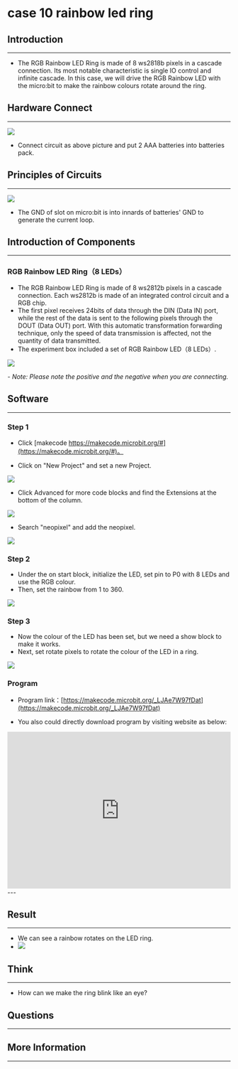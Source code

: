 # case 10 rainbow led ring 

## Introduction ##
---
- The RGB Rainbow LED Ring is made of 8 ws2818b pixels in a cascade connection. Its most notable characteristic is single IO control and infinite cascade. In this case, we will drive the RGB Rainbow LED with the micro:bit to make the rainbow colours rotate around the ring.

## Hardware Connect ##
---
![](./images/zm91HVe.png)

- Connect circuit as above picture and put 2 AAA batteries into batteries pack.


## Principles of Circuits ##
---
![](./images/plRaylG.png)

- The GND of slot on micro:bit is into innards of batteries' GND to generate the current loop.

## Introduction of Components ##
---
###  RGB Rainbow LED Ring（8 LEDs）
- The RGB Rainbow LED Ring is made of 8 ws2812b pixels in a cascade connection. Each ws2812b is made of an integrated control circuit and a RGB chip. 
- The first pixel receives 24bits of data through the DIN (Data IN) port, while the rest of the data is sent to the following pixels through the DOUT (Data OUT) port. With this automatic transformation forwarding technique, only the speed of data transmission is affected, not the quantity of data transmitted.
- The experiment box included a set of RGB Rainbow LED（8 LEDs）.

![](./images/vCBPKXo.png)

*- Note: Please note the positive and the negative when you are connecting.*

## Software
---
### Step 1

- Click [makecode https://makecode.microbit.org/#](https://makecode.microbit.org/#)。

- Click on "New Project" and set a new Project.

![](./images/t34k5Zb.png)

- Click Advanced for more code blocks and find the Extensions at the bottom of the column.

![](./images/Zg0fO6x.png)

- Search "neopixel" and add the neopixel.

![](./images/pqB776X.png)

### Step 2
- Under the on start block, initialize the LED, set pin to P0 with 8 LEDs and use the RGB colour.
- Then, set the rainbow from 1 to 360.

![](./images/aamdVlu.png)

### Step 3 
- Now the colour of the LED has been set, but we need a show block to make it works.
- Next, set rotate pixels to rotate the colour of the LED in a ring. 

![](./images/5juGvN5.png)

### Program

- Program link：[https://makecode.microbit.org/_LJAe7W97fDat](https://makecode.microbit.org/_LJAe7W97fDat)

- You also could directly download program by visiting website as below:

<div style="position:relative;height:0;padding-bottom:70%;overflow:hidden;"><iframe style="position:absolute;top:0;left:0;width:100%;height:100%;" src="https://makecode.microbit.org/#pub:_LJAe7W97fDat" frameborder="0" sandbox="allow-popups allow-forms allow-scripts allow-same-origin"></iframe></div>  
---


## Result
---
- We can see a rainbow rotates on the LED ring.
- ![](./images/23vhDKK.gif)

## Think
---
- How can we make the ring blink like an eye?

## Questions
---


## More Information 
---


